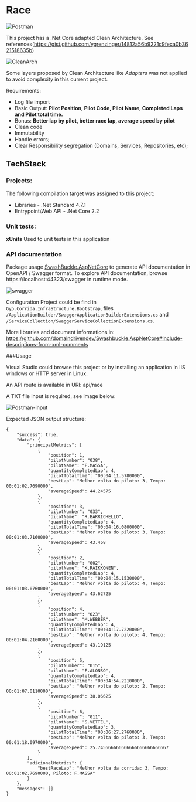 # Race

![Postman](https://user-images.githubusercontent.com/6096675/63708230-37a06f00-c80a-11e9-8511-ff546212c338.JPG)

This project has a .Net Core adapted Clean Architecture. See references(https://gist.github.com/ygrenzinger/14812a56b9221c9feca0b3621518635b)

![CleanArch](https://user-images.githubusercontent.com/6096675/63718441-f7002000-c820-11e9-82a8-fcc5edec1b2a.JPG)

Some layers proposed by Clean Architecture like *Adapters* was not applied to avoid complexity in this current project.

Requirements:

- Log file import
- Basic Output: **Pilot Position, Pilot Code, Pilot Name, Completed Laps and Pilot total time.**
- Bonus: **Better lap by pilot, better race lap, average speed by pilot**
- Clean code
- Immutability
- Handle errors;
- Clear Responsibility segregation (Domains, Services, Repositories, etc);

## TechStack

### Projects:

The following compilation target was assigned to this project:
- Libraries - .Net Standard 4.7.1
- Entrypoint\Web API - .Net Core 2.2

### Unit tests:

**xUnits** Used to unit tests in this application

### API documentation

Package usage [SwashBuckle.AspNetCore](https://github.com/domaindrivendev/Swashbuckle.AspNetCore) to generate API documentation in OpenAPI / Swagger format. To explore API documentation, browse https://localhost:44323/swagger in runtime mode.

![swagger](https://user-images.githubusercontent.com/6096675/63715634-87873200-c81a-11e9-9614-c0df4c6b314e.JPG)

Configuration Project could be find in `Gyp.Corrida.InfraStructure.Bootstrap`, files `/ApplicationBuilder/SwaggerApplicationBuilderExtensions.cs` and `/ServiceCollection/SwaggerServiceCollectionExtensions.cs`.

More libraries and document informations in:
https://github.com/domaindrivendev/Swashbuckle.AspNetCore#include-descriptions-from-xml-comments

###Usage


Visual Studio could browse this project or by installing an application in IIS windows or HTTP server in Linux.

An API route is available in URI: api/race

A TXT file input is required, see image below:

![Postman-input](https://user-images.githubusercontent.com/6096675/63709665-bc40bc80-c80d-11e9-9338-7194a4ed181c.JPG)

Expected JSON output structure:

```
{
    "success": true,
    "data": {
        "principalMetrics": [
            {
                "position": 1,
                "pilotNumber": "038",
                "pilotName": "F.MASSA",
                "quantityCompletedLap": 4,
                "pilotTotalTime": "00:04:11.5780000",
                "bestLap": "Melhor volta do piloto: 3, Tempo: 00:01:02.7690000",
                "averageSpeed": 44.24575
            },
            {
                "position": 3,
                "pilotNumber": "033",
                "pilotName": "R.BARRICHELLO",
                "quantityCompletedLap": 4,
                "pilotTotalTime": "00:04:16.0800000",
                "bestLap": "Melhor volta do piloto: 3, Tempo: 00:01:03.7160000",
                "averageSpeed": 43.468
            },
            {
                "position": 2,
                "pilotNumber": "002",
                "pilotName": "K.RAIKKONEN",
                "quantityCompletedLap": 4,
                "pilotTotalTime": "00:04:15.1530000",
                "bestLap": "Melhor volta do piloto: 4, Tempo: 00:01:03.0760000",
                "averageSpeed": 43.62725
            },
            {
                "position": 4,
                "pilotNumber": "023",
                "pilotName": "M.WEBBER",
                "quantityCompletedLap": 4,
                "pilotTotalTime": "00:04:17.7220000",
                "bestLap": "Melhor volta do piloto: 4, Tempo: 00:01:04.2160000",
                "averageSpeed": 43.19125
            },
            {
                "position": 5,
                "pilotNumber": "015",
                "pilotName": "F.ALONSO",
                "quantityCompletedLap": 4,
                "pilotTotalTime": "00:04:54.2210000",
                "bestLap": "Melhor volta do piloto: 2, Tempo: 00:01:07.0110000",
                "averageSpeed": 38.06625
            },
            {
                "position": 6,
                "pilotNumber": "011",
                "pilotName": "S.VETTEL",
                "quantityCompletedLap": 3,
                "pilotTotalTime": "00:06:27.2760000",
                "bestLap": "Melhor volta do piloto: 3, Tempo: 00:01:18.0970000",
                "averageSpeed": 25.745666666666666666666666667
            }
        ],
        "adicionalMetrics": {
            "bestRaceLap": "Melhor volta da corrida: 3, Tempo: 00:01:02.7690000, Piloto: F.MASSA"
        }
    },
    "messages": []
}
```

